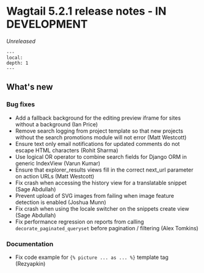 # Wagtail 5.2.1 release notes - IN DEVELOPMENT

_Unreleased_

```{contents}
---
local:
depth: 1
---
```

## What's new


### Bug fixes

 * Add a fallback background for the editing preview iframe for sites without a background (Ian Price)
 * Remove search logging from project template so that new projects without the search promotions module will not error (Matt Westcott)
 * Ensure text only email notifications for updated comments do not escape HTML characters (Rohit Sharma)
 * Use logical OR operator to combine search fields for Django ORM in generic IndexView (Varun Kumar)
 * Ensure that explorer_results views fill in the correct next_url parameter on action URLs (Matt Westcott)
 * Fix crash when accessing the history view for a translatable snippet (Sage Abdullah)
 * Prevent upload of SVG images from failing when image feature detection is enabled (Joshua Munn)
 * Fix crash when using the locale switcher on the snippets create view (Sage Abdullah)
 * Fix performance regression on reports from calling `decorate_paginated_queryset` before pagination / filtering (Alex Tomkins)

### Documentation

 * Fix code example for `{% picture ... as ... %}` template tag (Rezyapkin)
